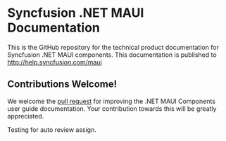 # Syncfusion .NET MAUI Documentation

This is the GitHub repository for the technical product documentation for Syncfusion .NET MAUI components. This documentation is published to http://help.syncfusion.com/maui

## Contributions Welcome!

We welcome the [pull request](https://docs.github.com/en/github/managing-files-in-a-repository/editing-files-in-another-users-repository) for improving the .NET MAUI Components user guide documentation. Your contribution towards this will be greatly appreciated.

Testing for auto review assign.
